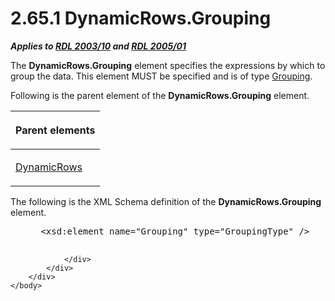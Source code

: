 <html dir="LTR" xmlns:mshelp="http://msdn.microsoft.com/mshelp" xmlns:ddue="http://ddue.schemas.microsoft.com/authoring/2003/5" xmlns:xlink="http://www.w3.org/1999/xlink" xmlns:tool="http://www.microsoft.com/tooltip">
    <head>
        <meta http-equiv="Content-Type" content="text/html; CHARSET=utf-8"></meta>
        <meta name="save" content="history"></meta>
        <title>2.65.1 DynamicRows.Grouping</title>
        <xml>
            <mshelp:toctitle title="2.65.1 DynamicRows.Grouping"></mshelp:toctitle>
            <mshelp:rltitle title="[MS-RDL]: DynamicRows.Grouping"></mshelp:rltitle>
            <mshelp:keyword index="A" term="c7c53091-a972-47c8-af3e-da2df1eb089f"></mshelp:keyword>
            <mshelp:attr name="DCSext.ContentType" value="open specification"></mshelp:attr>
            <mshelp:attr name="AssetID" value="c7c53091-a972-47c8-af3e-da2df1eb089f"></mshelp:attr>
            <mshelp:attr name="TopicType" value="kbRef"></mshelp:attr>
            <mshelp:attr name="DCSext.Title" value="[MS-RDL]: DynamicRows.Grouping" />
        </xml>
    </head>
    <body>
        <div id="header">
            <h1 class="heading">2.65.1 DynamicRows.Grouping</h1>
        </div>
        <div id="mainSection">
            <div id="mainBody">
                <div id="allHistory" class="saveHistory"></div>
                <div id="sectionSection0" class="section" name="collapseableSection">
                    

<p><b><i>Applies to </i></b><a href="a7e2ad00-07c8-4f6d-80ab-3ad55df7b233.md"><b><i>RDL 2003/10</i></b></a><b>
<i>and </i></b><a href="3ebe2912-4958-4832-b391-cad1f5e13338.md"><b><i>RDL 2005/01</i></b></a></p>

<p>The <b>DynamicRows.Grouping</b> element specifies the
expressions by which to group the data. This element MUST be specified and is
of type <a href="7d574154-eefe-4fc1-8b78-3a18b9350e87.md">Grouping</a>.</p>

<p>Following is the parent element of the <b>DynamicRows.Grouping</b>
element.</p>

<table>
 <thead>
  <tr>
   <th>
   <p>Parent elements</p>
   </th>
  </tr>
 </thead>
 <tr>
  <td>
  <p><a href="ae8d4d93-e1d0-4379-ac48-4744a347f9db.md">DynamicRows</a></p>
  </td>
 </tr>
</table>

<p>The following is the XML Schema definition of the <b>DynamicRows.Grouping</b>
element.</p>

<dl>
<dd>
<div><pre> &lt;xsd:element name=&quot;Grouping&quot; type=&quot;GroupingType&quot; /&gt;
  
</pre></div>
</dd></dl>


                </div>
            </div>
        </div>
    </body>
</html>